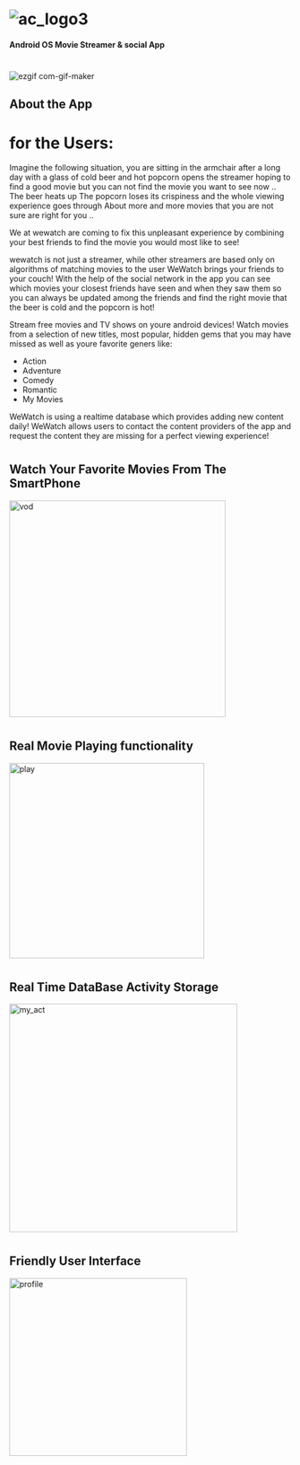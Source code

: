 # ![ac_logo3](https://user-images.githubusercontent.com/57187365/103573314-b6192080-4ed6-11eb-956b-76d9cc4746b3.png)

#### Android OS Movie Streamer & social App

#
![ezgif com-gif-maker](https://user-images.githubusercontent.com/57187365/103573136-6cc8d100-4ed6-11eb-94ba-cc6e8e4163dc.gif)

## About the App

# for the Users: 

Imagine the following situation, you are sitting in the armchair after a long day with a glass of cold beer and hot popcorn opens the streamer hoping to find a good movie but you can not find the movie you want to see now .. The beer heats up The popcorn loses its crispiness and the whole viewing experience goes through About more and more movies that you are not sure are right for you ..

We at wewatch are coming to fix this unpleasant experience by combining your best friends to find the movie you would most like to see!

wewatch is not just a streamer, while other streamers are based only on algorithms of matching movies to the user WeWatch brings your friends to your couch! With the help of the social network in the app you can see which movies your closest friends have seen and when they saw them so you can always be updated among the friends and find the right movie that the beer is cold and the popcorn is hot!

Stream free movies and TV shows on youre android devices!
Watch movies from a selection of new titles, most popular, hidden gems that you may have missed as well as youre favorite geners like:
* Action 
* Adventure 
* Comedy 
* Romantic
* My Movies

WeWatch is using a realtime database which provides adding new content daily!
WeWatch allows users to contact the content providers of the app and request the content they are missing for a perfect viewing experience!
#
#



## Watch Your Favorite Movies From The SmartPhone

<img width="386" alt="vod" src="https://user-images.githubusercontent.com/57047863/101239712-7fdb5c00-36f2-11eb-92cc-9c7adf188330.png">

#
#
## Real Movie Playing functionality

<img width="348" alt="play" src="https://user-images.githubusercontent.com/57047863/101239730-9d102a80-36f2-11eb-830b-dd5eca8dc6ae.png">

#
#
## Real Time DataBase Activity Storage 

<img width="407" alt="my_act" src="https://user-images.githubusercontent.com/57047863/101239741-ba44f900-36f2-11eb-84d6-07c7126ec959.png">

#
#
## Friendly User Interface

<img width="317" alt="profile" src="https://user-images.githubusercontent.com/57047863/101239745-c8931500-36f2-11eb-8053-7d8628575ea1.png">
